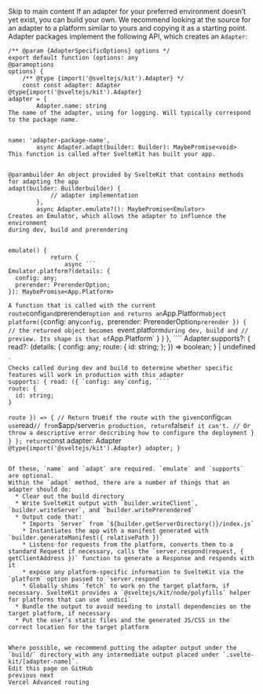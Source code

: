 Skip to main content
If an adapter for your preferred environment doesn’t yet exist, you can build your own. We recommend looking at the source for an adapter to a platform similar to yours and copying it as a starting point.
Adapter packages implement the following API, which creates an `Adapter`:
```
/** @param {AdapterSpecificOptions} options */
export default function (options: any
@paramoptions 
options) {
	/** @type {import('@sveltejs/kit').Adapter} */
	const const adapter: Adapter
@type{import('@sveltejs/kit').Adapter}
adapter = {
		Adapter.name: string
The name of the adapter, using for logging. Will typically correspond to the package name.


name: 'adapter-package-name',
		async Adapter.adapt(builder: Builder): MaybePromise<void>
This function is called after SvelteKit has built your app.


@parambuilder An object provided by SvelteKit that contains methods for adapting the app
adapt(builder: Builderbuilder) {
			// adapter implementation
		},
		async Adapter.emulate?(): MaybePromise<Emulator>
Creates an Emulator, which allows the adapter to influence the environment
during dev, build and prerendering


emulate() {
			return {
				async ```
Emulator.platform?(details: {
  config: any;
  prerender: PrerenderOption;
}): MaybePromise<App.Platform>
```
`
A function that is called with the current route `config` and `prerender` option and returns an `App.Platform` object
platform({ `config: any`config, `prerender: PrerenderOption`prerender }) { // the returned object becomes `event.platform` during dev, build and // preview. Its shape is that of `App.Platform` } } }, ````
Adapter.supports?: {
  read?: (details: {
    config: any;
    route: {
      id: string;
    };
  }) => boolean;
} | undefined
```
`
Checks called during dev and build to determine whether specific features will work in production with this adapter
supports: { read: ({ `config: any`config, ````
route: {
  id: string;
}
```
`route }) => { // Return `true` if the route with the given `config` can use `read` // from `$app/server` in production, return `false` if it can't. // Or throw a descriptive error describing how to configure the deployment } } }; return `const adapter: Adapter`
@type{import('@sveltejs/kit').Adapter}
adapter; }`
```

Of these, `name` and `adapt` are required. `emulate` and `supports` are optional.
Within the `adapt` method, there are a number of things that an adapter should do:
  * Clear out the build directory
  * Write SvelteKit output with `builder.writeClient`, `builder.writeServer`, and `builder.writePrerendered`
  * Output code that:
    * Imports `Server` from `${builder.getServerDirectory()}/index.js`
    * Instantiates the app with a manifest generated with `builder.generateManifest({ relativePath })`
    * Listens for requests from the platform, converts them to a standard Request if necessary, calls the `server.respond(request, { getClientAddress })` function to generate a Response and responds with it
    * expose any platform-specific information to SvelteKit via the `platform` option passed to `server.respond`
    * Globally shims `fetch` to work on the target platform, if necessary. SvelteKit provides a `@sveltejs/kit/node/polyfills` helper for platforms that can use `undici`
  * Bundle the output to avoid needing to install dependencies on the target platform, if necessary
  * Put the user’s static files and the generated JS/CSS in the correct location for the target platform


Where possible, we recommend putting the adapter output under the `build/` directory with any intermediate output placed under `.svelte-kit/[adapter-name]`.
Edit this page on GitHub
previous next
Vercel Advanced routing
